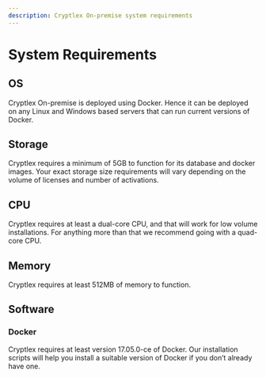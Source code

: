 ```yaml
---
description: Cryptlex On-premise system requirements
---
```


# System Requirements

## OS

Cryptlex On-premise is deployed using Docker. Hence it can be deployed on any Linux and Windows based servers that can run current versions of Docker. 

## Storage

Cryptlex requires a minimum of 5GB to function for its database and docker images. Your exact storage size requirements will vary depending on the volume of licenses and number of activations.

## CPU

Cryptlex requires at least a dual-core CPU, and that will work for low volume installations. For anything more than that we recommend going with a quad-core CPU.

## Memory

Cryptlex requires at least 512MB of memory to function.

## Software

### Docker

Cryptlex requires at least version 17.05.0-ce of Docker. Our installation scripts will help you install a suitable version of Docker if you don’t already have one.



